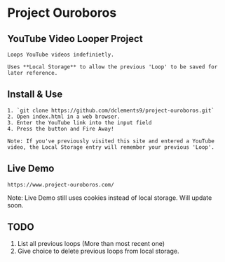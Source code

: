 # Project Ouroboros

## YouTube Video Looper Project
    
    Loops YouTube videos indefinietly.

    Uses **Local Storage** to allow the previous 'Loop' to be saved for later reference.

## Install & Use
    1. `git clone https://github.com/dclements9/project-ouroboros.git`
    2. Open index.html in a web browser. 
    3. Enter the YouTube link into the input field
    4. Press the button and Fire Away!

    Note: If you've previously visited this site and entered a YouTube video, the Local Storage entry will remember your previous 'Loop'.

## Live Demo 
    https://www.project-ouroboros.com/

Note: Live Demo still uses cookies instead of local storage. Will update soon.

## TODO
1. List all previous loops (More than most recent one)
2. Give choice to delete previous loops from local storage.